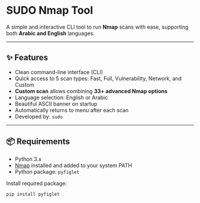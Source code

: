 # SUDO Nmap Tool

A simple and interactive CLI tool to run **Nmap** scans with ease, supporting both **Arabic and English** languages.

---

## ✨ Features

- Clean command-line interface (CLI)
- Quick access to 5 scan types: Fast, Full, Vulnerability, Network, and Custom
- **Custom scan** allows combining **33+ advanced Nmap options**
- Language selection: English or Arabic
- Beautiful ASCII banner on startup
- Automatically returns to menu after each scan
- Developed by: `sudo`

---

## 📦 Requirements

- Python 3.x
- [Nmap](https://nmap.org/) installed and added to your system PATH
- Python package: `pyfiglet`

Install required package:
```bash
pip install pyfiglet
